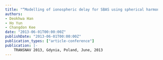 ```yaml
---
title: "“Modelling of ionospheric delay for SBAS using spherical harmonics functions"
authors:
- Deokhwa Han
- Ho Yun
- Changdon Kee
date: "2013-06-01T00:00:00Z"
publishDate: "2013-06-01T00:00:00Z"
publication_types: ["article-conference"]
publication: |-
    TRANSNAV 2013, Gdynia, Poland, June, 2013
---
```

